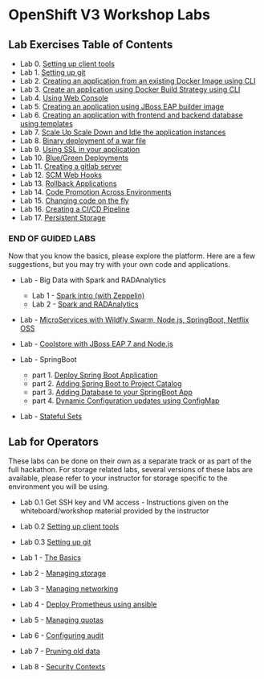 # OpenShift V3 Workshop Labs

## Lab Exercises Table of Contents
* Lab 0. [Setting up client tools](0_Setting_up_client_tools.md)
* Lab 1. [Setting up git](0_Setting_up_git.md)
* Lab 2. [Creating an application from an existing Docker Image using CLI](1_Create_App_From_a_Docker_Image.md)
* Lab 3. [Create an application using Docker Build Strategy using CLI](2_Create_App_Using_Docker_Build.md)
* Lab 4. [Using Web Console](3_Using_Web_Console.md)
* Lab 5. [Creating an application using JBoss EAP builder image](4_Creating_an_application_using_JBoss_EAP_builder_image.md)  
* Lab 6. [Creating an application with frontend and backend database using templates](5_Using_templates.md)
* Lab 7. [Scale Up Scale Down and Idle the application instances](6_Scale_up_and_Scale_down_the_application_instances.md)
* Lab 8. [Binary deployment of a war file](7_Binary_Deployment_of_a_war_file.md)
* Lab 9. [Using SSL in your application](8_Using_SSL_In_your_Application.md)
* Lab 10. [Blue/Green Deployments](9_Blue_Green_Deployments.md)
* Lab 11. [Creating a gitlab server](GitLab.md)
* Lab 12. [SCM Web Hooks](10_SCM_Web_Hooks.md)
* Lab 13. [Rollback Applications](11_Rollback_Applications.md)
* Lab 14. [Code Promotion Across Environments](12_Code_Promotion_Across_Environments.md)
* Lab 15. [Changing code on the fly](18_Changing_code_on_the_fly.md)
* Lab 16. [Creating a CI/CD Pipeline](19._Creating_a_Pipeline.md)
* Lab 17. [Persistent Storage](13_Using_Persistent_Storage.adoc)
### END OF GUIDED LABS
Now that you know the basics, please explore the platform. Here are a few suggestions, but you may try with your own code and applications.


* Lab - Big Data with Spark and RADAnalytics
   * Lab 1 - [Spark intro (with Zeppelin)](xtra1_Spark-intro.md)
   * Lab 2 - [Spark and RADAnalytics](xtra2_Spark-radanalytics.md)

* Lab - [MicroServices with Wildfly Swarm, Node.js, SpringBoot, Netflix OSS](https://cdn.rawgit.com/redhat-helloworld-msa/helloworld-msa/master/readme.html#_create_a_project)

* Lab - [Coolstore with JBoss EAP 7 and Node.js](https://github.com/jbossdemocentral/coolstore-microservice)

* Lab - SpringBoot     
    * part 1. [Deploy Spring Boot Application](14_Deploy_a_Spring_Boot_Application.md)
    * part 2. [Adding Spring Boot to Project Catalog](15_Adding_Spring_Boot_S2I_Image_to_the_Project_Catalog.md)
    * part 3. [Adding Database to your SpringBoot App](16_Adding_database_to_your_Spring_Boot_Application.md)
    * part 4. [Dynamic Configuration updates using ConfigMap](17_Dynamic_Configuration_Updates_using_ConfigMap.md)

* Lab - [Stateful Sets](xtra3_Stateful-sets.md)

<a name="ops"></a>
## Lab for Operators
These labs can be done on their own as a separate track or as part of the full hackathon. For storage related labs, several versions of these labs are available, please refer to your instructor for storage specific to the environment you will be using.
* Lab 0.1 Get SSH key and VM access - Instructions given on the whiteboard/workshop material provided by the instructor
* Lab 0.2 [Setting up client tools](0_Setting_up_client_tools.md)
* Lab 0.3 [Setting up git](0_Setting_up_git.md)


* Lab 1 - [The Basics](ops-basic.md)
* Lab 2 - [Managing storage](ops1-storage.md)
* Lab 3 - [Managing networking](ops4-subnet.md)
* Lab 4 - [Deploy Prometheus using ansible](opsnew-prometheus.md)
* Lab 5 - [Managing quotas](ops-quota.md)
* Lab 6 - [Configuring audit](ops-audit.md)
* Lab 7 - [Pruning old data](ops-prune.md)
* Lab 8 - [Security Contexts](ops-scc.md)
